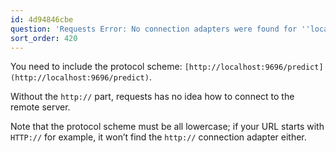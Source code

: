 ```yaml
---
id: 4d94846cbe
question: 'Requests Error: No connection adapters were found for ''localhost:9696/predict''.'
sort_order: 420
---
```


You need to include the protocol scheme: `[http://localhost:9696/predict](http://localhost:9696/predict)`.

Without the `http://` part, requests has no idea how to connect to the remote server.

Note that the protocol scheme must be all lowercase; if your URL starts with `HTTP://` for example, it won’t find the `http://` connection adapter either.